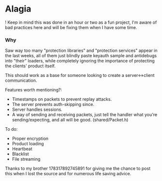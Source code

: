 # Alagia
! Keep in mind this was done in an hour or two as a fun project, I'm aware of bad practices here and will be fixing them when I have some time.

### Why
Saw way too many "protection libraries" and "protection services" appear in the last weeks, all of them just blindly paste keyauth sample and antidebugs into "their" loaders,
while completely ignoring the importance of protecting the clients' product itself. 

This should work as a base for someone looking to create a server<->client communication.

Features worth mentioning?:
- Timestamps on packets to prevent replay attacks.
- The server prevents auth-skipping since.
- Server handles sessions.
- A way of sending and receiving packets, just tell the handler what you're sending/expecting, and all will be good. (shared/Packet.h)

To do:
- Proper encryption
- Product loading
- Heartbeat
- Blacklist
- File streaming

Thanks to my brother 178317892745891 for giving me the chance to post this when I lost the source and for numerous life saving advice.
